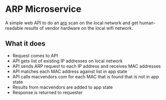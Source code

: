 # ARP Microservice
A simple web API to do an [arp](https://en.wikipedia.org/wiki/Address_Resolution_Protocol) scan on the local network and get human-readable results of vendor hardware on the local wifi network.

## What it does
* Request comes to API
* API gets list of existing IP addresses on local network
* API sends ARP request to each IP address and receives MAC addresses
* API matches each MAC address against list in app state
* API calls macvendors.com for each MAC that is found that is not in app state
* Results from macvendors are added to app state
* Response is returned to requester